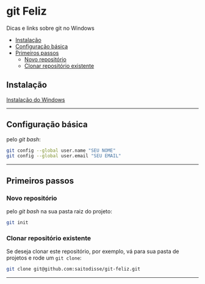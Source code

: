 # git Feliz

Dicas e links sobre git no Windows

<!-- MarkdownTOC -->

- [Instalação](#instalação)
- [Configuração básica](#configuração-básica)
- [Primeiros passos](#primeiros-passos)
    - [Novo repositório](#novo-repositório)
    - [Clonar repositório existente](#clonar-repositório-existente)

<!-- /MarkdownTOC -->

## Instalação

[Instalação do Windows](https://git-scm.com/downloads)

-----------

## Configuração básica

pelo _git bash_:

```sh
git config --global user.name "SEU NOME"
git config --global user.email "SEU EMAIL"
```

-----------

## Primeiros passos

### Novo repositório

pelo _git bash_ na sua pasta raiz do projeto:

```sh
git init
```

### Clonar repositório existente

Se deseja clonar este repositório, por exemplo, vá para sua pasta de projetos e rode um `git clone`:

```sh
git clone git@github.com:saitodisse/git-feliz.git
```


-----------


